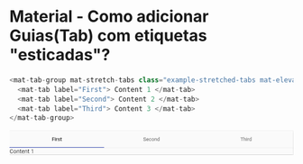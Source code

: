 # Material - Como adicionar Guias(Tab) com etiquetas "esticadas"?

```javascript
<mat-tab-group mat-stretch-tabs class="example-stretched-tabs mat-elevation-z4">
  <mat-tab label="First"> Content 1 </mat-tab>
  <mat-tab label="Second"> Content 2 </mat-tab>
  <mat-tab label="Third"> Content 3 </mat-tab>
</mat-tab-group>
```

![](https://raw.githubusercontent.com/anderson-gregorio/kb/master/assets/img/00002.png)